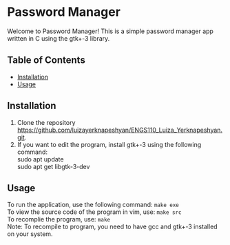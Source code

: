 # Password Manager

Welcome to Password Manager! This is a simple password manager app written in C using the gtk+-3 library.

## Table of Contents

- [Installation](#installation)
- [Usage](#usage)

## Installation

1. Clone the repository https://github.com/luizayerknapeshyan/ENGS110_Luiza_Yerknapeshyan.git.
2. If you want to edit the program, install gtk+-3 using the following command:  
sudo apt update  
sudo apt get libgtk-3-dev

## Usage

To run the application, use the following command: `make exe`  
To view the source code of the program in vim, use: `make src`  
To recomplie the program, use: `make`  
Note: To recompile to program, you need to have gcc and gtk+-3 installed on your system.

